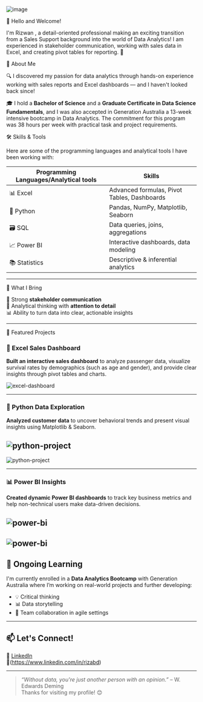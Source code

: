 ![image](https://github.com/user-attachments/assets/f558730d-4f38-4d00-aace-aa8aa4f943a2)



👋 Hello and Welcome!

I'm Rizwan , a detail-oriented professional making an exciting transition from a Sales Support background into the world of Data Analytics! 
I am experienced in stakeholder communication, working with sales data in Excel, and creating pivot tables for reporting. 🚀

🎯 About Me

🔍 I discovered my passion for data analytics through hands-on experience working with sales reports and Excel dashboards — and I haven't looked back since!

🎓 I hold a **Bachelor of Science** and a **Graduate Certificate in Data Science Fundamentals**, and I was also accepted in Generation Australia a 13-week intensive bootcamp in 
Data Analytics. The commitment for this program was 38 hours per week with practical task and project requirements. 

🛠️ Skills & Tools

Here are some of the programming languages and analytical tools I have been working with:

| Programming Languages/Analytical tools      | Skills |
|-----------|------------|
| 📊 Excel        | Advanced formulas, Pivot Tables, Dashboards |
| 🐍 Python       | Pandas, NumPy, Matplotlib, Seaborn |
| 🗃️ SQL           | Data queries, joins, aggregations |
| 📈 Power BI     | Interactive dashboards, data modeling |
| 📚 Statistics   | Descriptive & inferential analytics |

---

🔎 What I Bring

💬 Strong **stakeholder communication**  
🧠 Analytical thinking with **attention to detail**  
📊 Ability to turn data into clear, actionable insights

---

🚀 Featured Projects

### 🧮 Excel Sales Dashboard  
**Built an interactive sales dashboard** to analyze passenger data, visualize survival rates by demographics (such as age and gender), and provide clear insights through pivot tables and charts.

![excel-dashboard](https://github.com/Rizwan70803/Titanic-Survival-Dashboard )

---

### 🐍 Python Data Exploration  
**Analyzed customer data** to uncover behavioral trends and present visual insights using Matplotlib & Seaborn.

![python-project](https://github.com/Rizwan70803/Basic-Calculator)
---
![python-project](https://github.com/Rizwan70803/Data_Cleaning)

---

### 📊 Power BI Insights  
**Created dynamic Power BI dashboards** to track key business metrics and help non-technical users make data-driven decisions.

![power-bi](https://github.com/Rizwan70803/Sales-Dashboard/blob/main/Awesome_Choclates.pbix)
---
![power-bi](https://github.com/Rizwan70803/Water-Quality-Project/blob/main/Water_Quality_Assignment.pbix)
---

## 💼 Ongoing Learning

I'm currently enrolled in a **Data Analytics Bootcamp** with Generation Australia where I’m working on real-world projects and further developing:

- 💡 Critical thinking
- 📊 Data storytelling
- 🤝 Team collaboration in agile settings

---

## 📫 Let's Connect!

🔗 [LinkedIn](#)  
📧(https://www.linkedin.com/in/rizabd)

---

> *“Without data, you're just another person with an opinion.”* – W. Edwards Deming  
Thanks for visiting my profile! 😊


<!--
**Rizwan70803/Rizwan70803** is a ✨ _special_ ✨ repository because its `README.md` (this file) appears on your GitHub profile.

Here are some ideas to get you started:

- 🔭 I’m currently working on ...
- 🌱 I’m currently learning ...
- 👯 I’m looking to collaborate on ...
- 🤔 I’m looking for help with ...
- 💬 Ask me about ...
- 📫 How to reach me: ...
- 😄 Pronouns: ...
- ⚡ Fun fact: ...
-->
